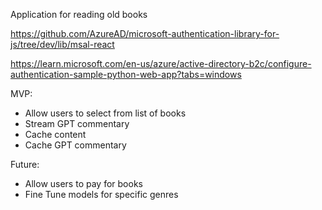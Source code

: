 Application for reading old books

https://github.com/AzureAD/microsoft-authentication-library-for-js/tree/dev/lib/msal-react

https://learn.microsoft.com/en-us/azure/active-directory-b2c/configure-authentication-sample-python-web-app?tabs=windows


MVP:
- Allow users to select from list of books
- Stream GPT commentary
- Cache content
- Cache GPT commentary

Future:
- Allow users to pay for books
- Fine Tune models for specific genres
